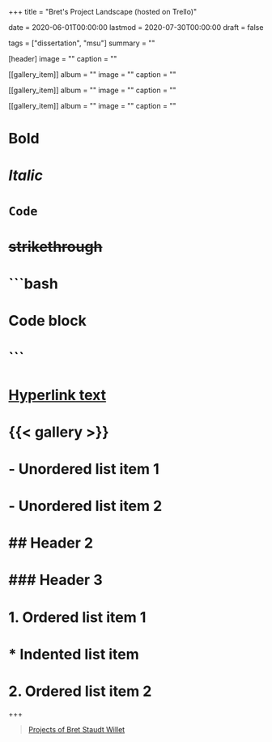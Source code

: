 +++
title = "Bret's Project Landscape (hosted on Trello)"

date = 2020-06-01T00:00:00
lastmod = 2020-07-30T00:00:00
draft = false

tags = ["dissertation", "msu"]
summary = ""

[header]
image = ""
caption = ""

[[gallery_item]]
album = ""
image = ""
caption = ""

[[gallery_item]]
album = ""
image = ""
caption = ""

[[gallery_item]]
album = ""
image = ""
caption = ""

# **Bold**
# *Italic*
# `Code`
# ~~strikethrough~~

# ```bash
# Code block
# ```
        
# [Hyperlink text](https://themes.gohugo.io/theme/academic/)
# {{< gallery >}}

# - Unordered list item 1
# - Unordered list item 2

# ## Header 2
# ### Header 3

# 1. Ordered list item 1
#    * Indented list item
# 2. Ordered list item 2

+++

<blockquote class="trello-board-compact">
  <a href="https://trello.com/b/1tXHcRRX/the-work-of-bret-staudt-willet">Projects of Bret Staudt Willet</a>
</blockquote>
<script src="https://p.trellocdn.com/embed.min.js"></script>